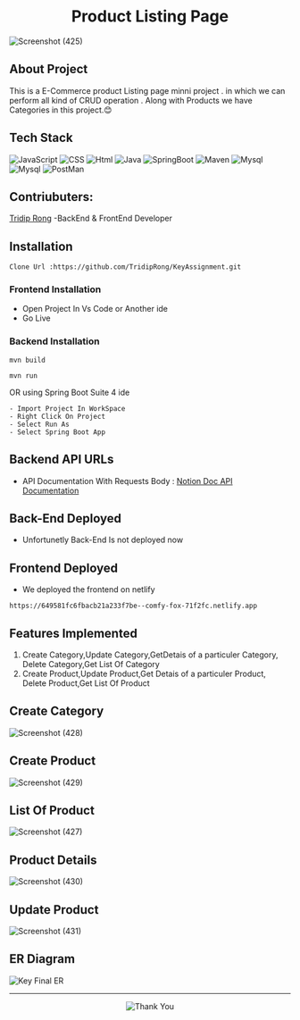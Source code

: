 # <h1 align="center"> Product Listing Page</h1>
![Screenshot (425)](https://github.com/TridipRong/KeyAssignment/assets/59462773/3e443102-d086-4c49-aadf-8ebf067f0fc7)

<h2>About Project</h2>
This is a E-Commerce product Listing page minni project . in which we can perform all kind of CRUD operation . Along with Products we have Categories in this project.😊

## Tech Stack
![JavaScript](https://img.shields.io/static/v1?label=&message=JavaScript&color=blue&logo=JavaScript&logoColor=FFFFFF)
![CSS](https://img.shields.io/static/v1?label=&message=CSS&color=red&logo=css3&logoColor=FFFFFF)
![Html](https://img.shields.io/static/v1?label=&message=HTML&color=blue&logo=Html5&logoColor=FFFFFF)
![Java](https://img.shields.io/static/v1?label=&message=Java&color=brown&logo=java8&logoColor=FFFFFF)
![SpringBoot](https://img.shields.io/static/v1?label=&message=SpringBoot&color=green&logo=springboot&logoColor=FFFFFF)
![Maven](https://img.shields.io/static/v1?label=&message=Maven&color=brown&logo=apachemaven&logoColor=FFFFFF)
![Mysql](https://img.shields.io/static/v1?label=&message=Mysql&color=lightblue&logo=mysql&logoColor=black)
![Mysql](https://img.shields.io/static/v1?label=&message=Hibernate&color=darkblue&logo=Hibernate&logoColor=FFFFFF)
![PostMan](https://img.shields.io/static/v1?label=&message=PostMan&color=orange&logo=postman&logoColor=FFFFFF)

<h2>Contriubuters:</h2>
<p><a href="https://github.com/TridipRong">Tridip Rong</a> -BackEnd  & FrontEnd Developer</p>

## Installation
```
Clone Url :https://github.com/TridipRong/KeyAssignment.git
```
### Frontend Installation
- Open Project In Vs Code or Another ide
- Go Live

### Backend Installation
```
mvn build
```
```
mvn run
```
OR using Spring Boot Suite 4 ide
```
- Import Project In WorkSpace
- Right Click On Project 
- Select Run As 
- Select Spring Boot App
```
## Backend API URLs
- API Documentation With Requests Body : [Notion Doc API Documentation](https://night-curtain-9c1.notion.site/Key-Software-AssignmentAPIs-292f07c770b94bffb46ea355d5690787?pvs=4)
## Back-End Deployed
- Unfortunetly Back-End Is not deployed now
## Frontend Deployed 
- We deployed the frontend on netlify
```
https://649581fc6fbacb21a233f7be--comfy-fox-71f2fc.netlify.app
```


## Features Implemented
1. Create Category,Update Category,GetDetais of a particuler Category, Delete Category,Get List Of Category
2. Create Product,Update Product,Get Detais of a particuler Product, Delete Product,Get List Of Product

## Create Category
![Screenshot (428)](https://github.com/TridipRong/KeyAssignment/assets/59462773/7906f4f3-6066-47fe-b55e-e53452b3eb4c)


## Create Product
![Screenshot (429)](https://github.com/TridipRong/KeyAssignment/assets/59462773/0cc6799a-d398-4367-8e44-436f815d4840)


## List Of Product
![Screenshot (427)](https://github.com/TridipRong/KeyAssignment/assets/59462773/5d19edb5-1086-4f0c-91f1-0c4f73d6ed1d)


## Product Details
![Screenshot (430)](https://github.com/TridipRong/KeyAssignment/assets/59462773/e02e0e76-8ee3-48d0-b5f4-2f6ce68d1f67)


## Update Product
![Screenshot (431)](https://github.com/TridipRong/KeyAssignment/assets/59462773/554a3446-871d-467c-8be7-90d44546ef17)


## ER Diagram
![Key Final ER](https://github.com/TridipRong/KeyAssignment/assets/59462773/219cad49-1197-4ce7-aa5f-865901dacada)


<hr>

<p align="center">
  <img src="https://user-images.githubusercontent.com/59462773/224557904-419bda68-dc7c-4b0f-b484-71ac1342e0a7.png" alt="Thank You">
</p>

